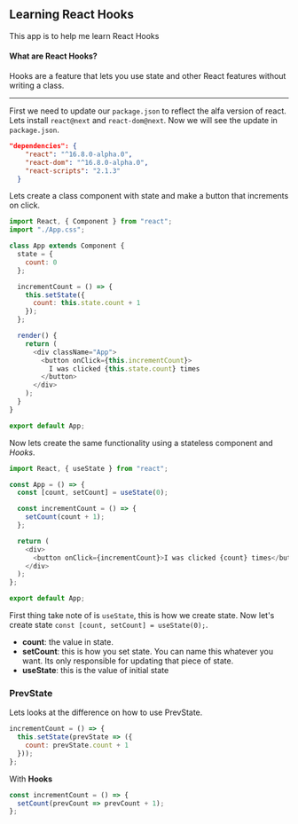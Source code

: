 ## Learning React Hooks

This app is to help me learn React Hooks

#### What are React Hooks?

Hooks are a feature that lets you use state and other React features without writing a class.

---

First we need to update our `package.json` to reflect the alfa version of react. Lets install `react@next` and `react-dom@next`. Now we will see the update in `package.json`.

```json
"dependencies": {
    "react": "^16.8.0-alpha.0",
    "react-dom": "^16.8.0-alpha.0",
    "react-scripts": "2.1.3"
  }
```

Lets create a class component with state and make a button that increments on click.

```javascript
import React, { Component } from "react";
import "./App.css";

class App extends Component {
  state = {
    count: 0
  };

  incrementCount = () => {
    this.setState({
      count: this.state.count + 1
    });
  };

  render() {
    return (
      <div className="App">
        <button onClick={this.incrementCount}>
          I was clicked {this.state.count} times
        </button>
      </div>
    );
  }
}

export default App;
```

Now lets create the same functionality using a stateless component and _Hooks_.

```javascript
import React, { useState } from "react";

const App = () => {
  const [count, setCount] = useState(0);

  const incrementCount = () => {
    setCount(count + 1);
  };

  return (
    <div>
      <button onClick={incrementCount}>I was clicked {count} times</button>
    </div>
  );
};

export default App;
```

First thing take note of is `useState`, this is how we create state. Now let's create state `const [count, setCount] = useState(0);`.

- **count**: the value in state.
- **setCount**: this is how you set state. You can name this whatever you want. Its only responsible for updating that piece of state.
- **useState**: this is the value of initial state

### PrevState

Lets looks at the difference on how to use PrevState.

```javascript
incrementCount = () => {
  this.setState(prevState => ({
    count: prevState.count + 1
  }));
};
```

With **Hooks**

```javascript
const incrementCount = () => {
  setCount(prevCount => prevCount + 1);
};
```
